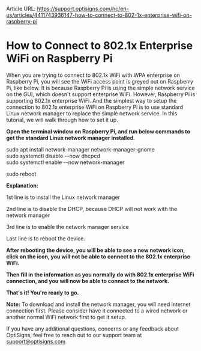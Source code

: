 Article URL: https://support.optisigns.com/hc/en-us/articles/4411743936147-how-to-connect-to-802-1x-enterprise-wifi-on-raspberry-pi

# How to Connect to 802.1x Enterprise WiFi on Raspberry Pi

When you are trying to connect to 802.1x WiFi with WPA enterprise on Raspberry
Pi, you will see the WiFi access point is greyed out on Raspberry Pi, like
below. It is because Raspberry Pi is using the simple network service on the
GUI, which doesn't support enterprise WiFi. However, Raspberry Pi is
supporting 802.1x enterprise WiFi. And the simplest way to setup the
connection to 802.1x enterprise WiFi on Raspberry Pi is to use standard Linux
network manager to replace the simple network service. In this tutorial, we
will walk through how to set it up.

**Open the terminal window on Raspberry Pi, and run below commands to get the
standard Linux network manager installed.**

sudo apt install network-manager network-manager-gnome  
sudo systemctl disable --now dhcpcd  
sudo systemctl enable --now network-manager

sudo reboot

**Explanation:**

1st line is to install the Linux network manager

2nd line is to disable the DHCP, because DHCP will not work with the network
manager

3rd line is to enable the network manager service

Last line is to reboot the device.

**After rebooting the device, you will be able to see a new network icon,
click on the icon, you will not be able to connect to the 802.1x enterprise
WiFi.**

**Then fill in the information as you normally do with 802.1x enterprise WiFi
connection, and you will now be able to connect to the network.**

**That's it! You're ready to go.**

**Note:** To download and install the network manager, you will need internet
connection first. Please consider have it connected to a wired network or
another normal WiFi network first to get it setup.

If you have any additional questions, concerns or any feedback about
OptiSigns, feel free to reach out to our support team at
[support@optisigns.com](mailto:support@optisigns.com)

